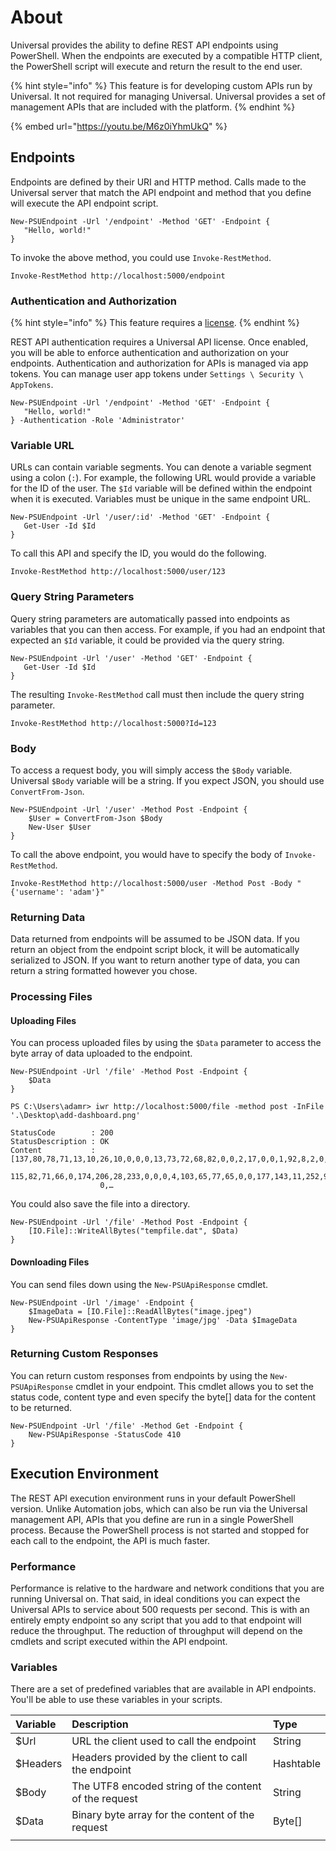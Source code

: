 # About

Universal provides the ability to define REST API endpoints using PowerShell. When the endpoints are executed by a compatible HTTP client, the PowerShell script will execute and return the result to the end user. 

{% hint style="info" %}
This feature is for developing custom APIs run by Universal. It not required for managing Universal. Universal provides a set of management APIs that are included with the platform. 
{% endhint %}

{% embed url="https://youtu.be/M6z0iYhmUkQ" %}



## Endpoints

Endpoints are defined by their URI and HTTP method. Calls made to the Universal server that match the API endpoint and method that you define will execute the API endpoint script. 

```text
New-PSUEndpoint -Url '/endpoint' -Method 'GET' -Endpoint {
   "Hello, world!"
}
```

To invoke the above method, you could use `Invoke-RestMethod`.

```text
Invoke-RestMethod http://localhost:5000/endpoint
```

### Authentication and Authorization

{% hint style="info" %}
This feature requires a [license](../licensing.md). 
{% endhint %}

REST API authentication requires a Universal API license. Once enabled, you will be able to enforce authentication and authorization on your endpoints. Authentication and authorization for APIs is managed via app tokens. You can manage user app tokens under `Settings \ Security \ AppTokens`.

```text
New-PSUEndpoint -Url '/endpoint' -Method 'GET' -Endpoint {
   "Hello, world!"
} -Authentication -Role 'Administrator'
```

### Variable URL

URLs can contain variable segments. You can denote a variable segment using a colon \(`:`\). For example, the following URL would provide a variable for the ID of the user. The `$Id` variable will be defined within the endpoint when it is executed. Variables must be unique in the same endpoint URL. 

```text
New-PSUEndpoint -Url '/user/:id' -Method 'GET' -Endpoint {
   Get-User -Id $Id
}
```

To call this API and specify the ID, you would do the following. 

```text
Invoke-RestMethod http://localhost:5000/user/123
```

### Query String Parameters

Query string parameters are automatically passed into endpoints as variables that you can then access. For example, if you had an endpoint that expected an `$Id` variable, it could be provided via the query string.

```text
New-PSUEndpoint -Url '/user' -Method 'GET' -Endpoint {
   Get-User -Id $Id
}
```

The resulting `Invoke-RestMethod` call must then include the query string parameter. 

```text
Invoke-RestMethod http://localhost:5000?Id=123
```

### Body

To access a request body, you will simply access the `$Body` variable. Universal `$Body` variable will be a string. If you expect JSON, you should use `ConvertFrom-Json`.

```text
New-PSUEndpoint -Url '/user' -Method Post -Endpoint {
    $User = ConvertFrom-Json $Body 
    New-User $User
}
```

To call the above endpoint, you would have to specify the body of `Invoke-RestMethod`.

```text
Invoke-RestMethod http://localhost:5000/user -Method Post -Body "{'username': 'adam'}"
```

### Returning Data

Data returned from endpoints will be assumed to be JSON data. If you return an object from the endpoint script block, it will be automatically serialized to JSON. If you want to return another type of data, you can return a string formatted however you chose. 

### Processing Files

#### Uploading Files

You can process uploaded files by using the `$Data` parameter to access the byte array of data uploaded to the endpoint.

```text
New-PSUEndpoint -Url '/file' -Method Post -Endpoint {
    $Data
}

PS C:\Users\adamr> iwr http://localhost:5000/file -method post -InFile '.\Desktop\add-dashboard.png'

StatusCode        : 200
StatusDescription : OK
Content           : [137,80,78,71,13,10,26,10,0,0,0,13,73,72,68,82,0,0,2,17,0,0,1,92,8,2,0,0,0,249,210,123,106,0,0,0,1,
                    115,82,71,66,0,174,206,28,233,0,0,0,4,103,65,77,65,0,0,177,143,11,252,97,5,0,0,0,9,112,72,89,115,0,
                    0,…
```

You could also save the file into a directory. 

```text
New-PSUEndpoint -Url '/file' -Method Post -Endpoint {
    [IO.File]::WriteAllBytes("tempfile.dat", $Data)
}
```

#### Downloading Files 

You can send files down using the `New-PSUApiResponse` cmdlet. 

```text
New-PSUEndpoint -Url '/image' -Endpoint {
    $ImageData = [IO.File]::ReadAllBytes("image.jpeg")
    New-PSUApiResponse -ContentType 'image/jpg' -Data $ImageData
}
```

### Returning Custom Responses

You can return custom responses from endpoints by using the `New-PSUApiResponse` cmdlet in your endpoint. This cmdlet allows you to set the status code, content type and even specify the byte\[\] data for the content to be returned. 

```text
New-PSUEndpoint -Url '/file' -Method Get -Endpoint {
    New-PSUApiResponse -StatusCode 410
}
```

## Execution Environment 

The REST API execution environment runs in your default PowerShell version. Unlike Automation jobs, which can also be run via the Universal management API, APIs that you define are run in a single PowerShell process. Because the PowerShell process is not started and stopped for each call to the endpoint, the API is much faster. 

### Performance

Performance is relative to the hardware and network conditions that you are running Universal on. That said, in ideal conditions you can expect the Universal APIs to service about 500 requests per second. This is with an entirely empty endpoint so any script that you add to that endpoint will reduce the throughput. The reduction of throughput will depend on the cmdlets and script executed within the API endpoint. 

### Variables 

There are a set of predefined variables that are available in API endpoints. You'll be able to use these variables in your scripts. 

| Variable | Description | Type |
| :--- | :--- | :--- |
| $Url | URL the client used to call the endpoint | String |
| $Headers | Headers provided by the client to call the endpoint | Hashtable |
| $Body | The UTF8 encoded string of the content of the request | String |
| $Data | Binary byte array for the content of the request | Byte\[\] |
|  |  |  |



